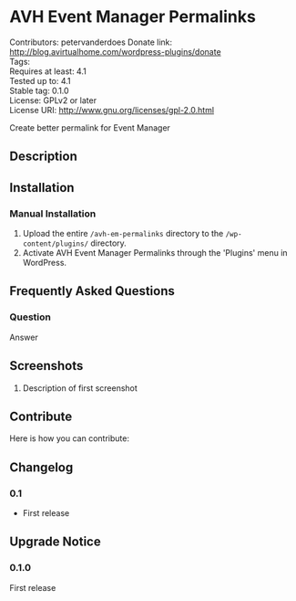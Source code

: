 # AVH Event Manager Permalinks #
Contributors:      petervanderdoes
Donate link:       http://blog.avirtualhome.com/wordpress-plugins/donate  
Tags:  
Requires at least: 4.1  
Tested up to: 4.1  
Stable tag: 0.1.0  
License: GPLv2 or later  
License URI: http://www.gnu.org/licenses/gpl-2.0.html  

Create better permalink for Event Manager

## Description ##

## Installation ##

### Manual Installation ###

1. Upload the entire `/avh-em-permalinks` directory to the `/wp-content/plugins/` directory.
2. Activate AVH Event Manager Permalinks through the 'Plugins' menu in WordPress.

## Frequently Asked Questions ##

### Question ###

Answer

## Screenshots ##

1. Description of first screenshot

## Contribute ##

Here is how you can contribute:

## Changelog ##

### 0.1 ###
* First release

## Upgrade Notice ##

### 0.1.0 ###
First release
